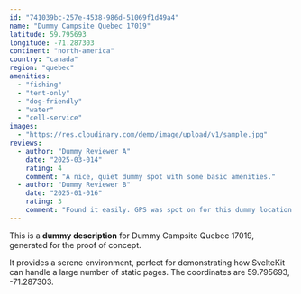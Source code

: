 ```yaml
---
id: "741039bc-257e-4538-986d-51069f1d49a4"
name: "Dummy Campsite Quebec 17019"
latitude: 59.795693
longitude: -71.287303
continent: "north-america"
country: "canada"
region: "quebec"
amenities:
  - "fishing"
  - "tent-only"
  - "dog-friendly"
  - "water"
  - "cell-service"
images:
  - "https://res.cloudinary.com/demo/image/upload/v1/sample.jpg"
reviews:
  - author: "Dummy Reviewer A"
    date: "2025-03-014"
    rating: 4
    comment: "A nice, quiet dummy spot with some basic amenities."
  - author: "Dummy Reviewer B"
    date: "2025-01-016"
    rating: 3
    comment: "Found it easily. GPS was spot on for this dummy location."
---
```


This is a **dummy description** for Dummy Campsite Quebec 17019, generated for the proof of concept.

It provides a serene environment, perfect for demonstrating how SvelteKit can handle a large number of static pages. The coordinates are 59.795693, -71.287303.
